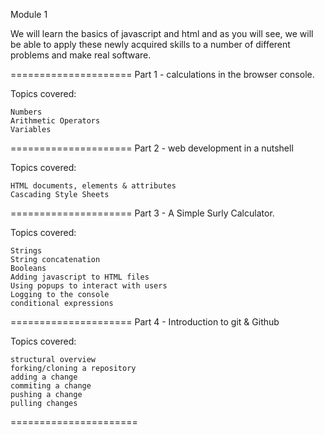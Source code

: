 Module 1

We will learn the basics of javascript and html and as you will see,
we will be able to apply these newly acquired skills to a number of different problems
and make real software.

=====================
Part 1 - calculations in the browser console.

Topics covered:
	
	Numbers
	Arithmetic Operators
	Variables

=====================
Part 2 - web development in a nutshell

Topics covered:
	
	HTML documents, elements & attributes
	Cascading Style Sheets

=====================
Part 3 - A Simple Surly Calculator.

Topics covered:
	
	Strings
	String concatenation
	Booleans
	Adding javascript to HTML files
	Using popups to interact with users
	Logging to the console
	conditional expressions

=====================
Part 4 - Introduction to git & Github

Topics covered:
	
	structural overview
	forking/cloning a repository
	adding a change
	commiting a change
	pushing a change
	pulling changes
	
======================
